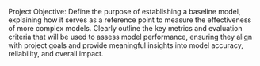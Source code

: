 Project Objective: Define the purpose of establishing a baseline model, explaining how it serves as a reference point to measure the effectiveness of more complex models. Clearly outline the key metrics and evaluation criteria that will be used to assess model performance, ensuring they align with project goals and provide meaningful insights into model accuracy, reliability, and overall impact.
